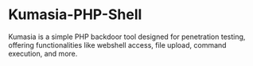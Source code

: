 # Kumasia-PHP-Shell
Kumasia is a simple PHP backdoor tool designed for penetration testing, offering functionalities like webshell access, file upload, command execution, and more.
